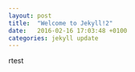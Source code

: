```yaml
---
layout: post
title:  "Welcome to Jekyll!2"
date:   2016-02-16 17:03:48 +0100
categories: jekyll update
---
```

rtest